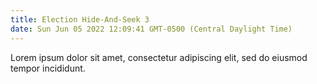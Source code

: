 ```yaml
---
title: Election Hide-And-Seek 3
date: Sun Jun 05 2022 12:09:41 GMT-0500 (Central Daylight Time)
---
```


Lorem ipsum dolor sit amet, consectetur adipiscing elit, sed do eiusmod tempor incididunt.